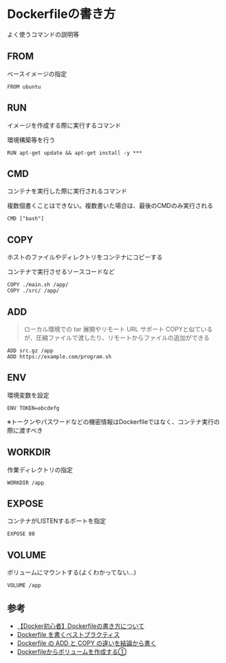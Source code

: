 # Dockerfileの書き方
よく使うコマンドの説明等


## FROM
ベースイメージの指定
```
FROM ubuntu
```


## RUN
イメージを作成する際に実行するコマンド

環境構築等を行う
```
RUN apt-get update && apt-get install -y ***
```


## CMD
コンテナを実行した際に実行されるコマンド

複数個書くことはできない。複数書いた場合は、最後のCMDのみ実行される
```
CMD ["bash"]
```


## COPY
ホストのファイルやディレクトリをコンテナにコピーする

コンテナで実行させるソースコードなど
```
COPY ./main.sh /app/
COPY ./src/ /app/
```


## ADD
> ローカル環境での tar 展開やリモート URL サポート
COPYと似ているが、圧縮ファイルで渡したり、リモートからファイルの追加ができる
```
ADD src.gz /app
ADD https://example.com/program.sh
```


## ENV
環境変数を設定
```
ENV TOKEN=abcdefg
```
※トークンやパスワードなどの機密情報はDockerfileではなく、コンテナ実行の際に渡すべき


## WORKDIR
作業ディレクトリの指定
```
WORKDIR /app
```


## EXPOSE
コンテナがLISTENするポートを指定
```
EXPOSE 80
```


## VOLUME
ボリュームにマウントする(よくわかってない...)
```
VOLUME /app
```


## 参考
* [【Docker初心者】Dockerfileの書き方について](https://qiita.com/gon0821/items/f9e3bcbb6cb01d4ef7fa)
* [Dockerfile を書くベストプラクティス](https://docs.docker.jp/develop/develop-images/dockerfile_best-practices.html)
* [Dockerfile の ADD と COPY の違いを結論から書く](https://qiita.com/YumaInaura/items/1647e509f83462a37494)
* [Dockerfileからボリュームを作成する①](https://www.infra-linux.com/menu-docker3/dokerfile1-volume/)
